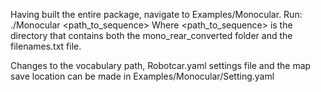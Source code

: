 Having built the entire package, navigate to Examples/Monocular.
Run:
	./Monocular <path_to_sequence>
Where <path_to_sequence> is the directory that contains both the mono_rear_converted folder and the filenames.txt file.

Changes to the vocabulary path, Robotcar.yaml settings file and the map save location can be made in Examples/Monocular/Setting.yaml

